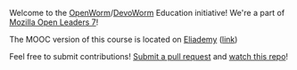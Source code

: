 Welcome to the [OpenWorm](http://openworm.org)/[DevoWorm](http://devoworm.weebly.com) Education initiative! We're a part of [Mozilla Open Leaders 7](https://medium.com/read-write-participate/meet-our-7th-cohort-of-open-leaders-326ac888467e)!  

The MOOC version of this course is located on [Eliademy](https://eliademy.com/)   ([link](https://eliademy.com/app/a/courses/bdb7b0a934))  

Feel free to submit contributions! [Submit a pull request](https://help.github.com/en/desktop/contributing-to-projects/creating-a-pull-request) and [watch this repo](https://help.github.com/en/articles/watching-and-unwatching-repositories)!

